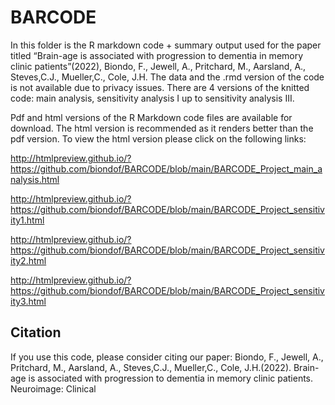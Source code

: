 # BARCODE
In this folder is the R markdown code + summary output used for the paper titled “Brain-age is associated with progression to dementia in memory clinic patients”(2022), Biondo, F., Jewell, A., Pritchard, M., Aarsland, A., Steves,C.J., Mueller,C., Cole, J.H.
The data and the .rmd version of the code is not available due to privacy issues. There are 4 versions of the knitted code: main analysis, sensitivity analysis I up to sensitivity analysis III. 

Pdf and html versions of the R Markdown code files are available for download. The html version is recommended as it renders better than the pdf version. To view the html version please click on the following links:

http://htmlpreview.github.io/?https://github.com/biondof/BARCODE/blob/main/BARCODE_Project_main_analysis.html

http://htmlpreview.github.io/?https://github.com/biondof/BARCODE/blob/main/BARCODE_Project_sensitivity1.html

http://htmlpreview.github.io/?https://github.com/biondof/BARCODE/blob/main/BARCODE_Project_sensitivity2.html

http://htmlpreview.github.io/?https://github.com/biondof/BARCODE/blob/main/BARCODE_Project_sensitivity3.html

 ## Citation
 If  you use this code, please consider citing our paper:
Biondo, F., Jewell, A., Pritchard, M., Aarsland, A., Steves,C.J., Mueller,C., Cole, J.H.(2022). Brain-age is associated with progression to dementia in memory clinic patients. Neuroimage: Clinical
